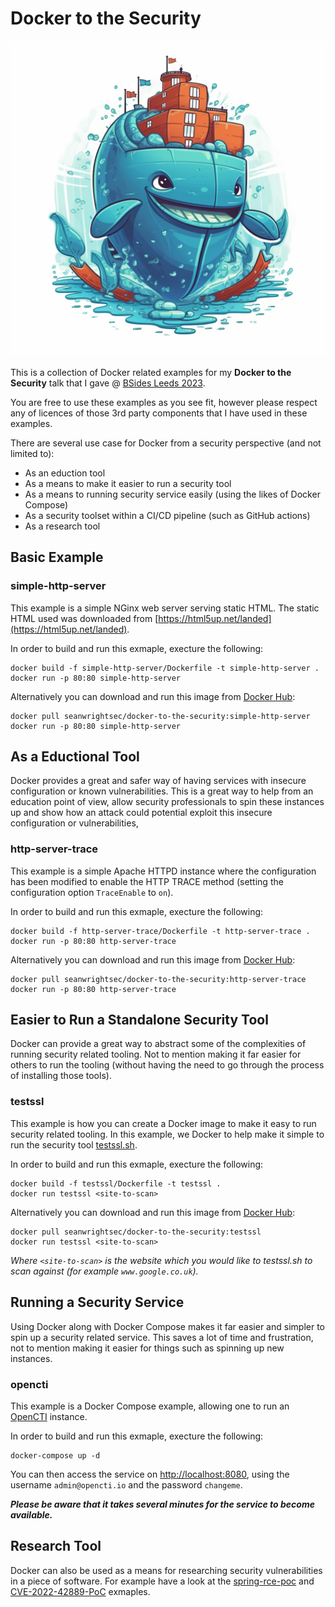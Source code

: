 # Docker to the Security

<p align="center">
  <img src="./docker-to-the-security.png?raw=true" alt="Custom Docker image"/>
</p>

This is a collection of Docker related examples for my **Docker to the Security** talk that I gave @ [BSides Leeds 2023](https://bsidesleeds.com/).

You are free to use these examples as you see fit, however please respect any of licences of those 3rd party components that I have used in these examples.

There are several use case for Docker from a security perspective (and not limited to):

* As an eduction tool
* As a means to make it easier to run a security tool
* As a means to running security service easily (using the likes of Docker Compose)
* As a security toolset within a CI/CD pipeline (such as GitHub actions)
* As a research tool

## Basic Example

### simple-http-server

This example is a simple NGinx web server serving static HTML. The static HTML used was downloaded from [https://html5up.net/landed](https://html5up.net/landed).

In order to build and run this exmaple, execture the following:

```shell
docker build -f simple-http-server/Dockerfile -t simple-http-server .
docker run -p 80:80 simple-http-server
```

Alternatively you can download and run this image from [Docker Hub](https://hub.docker.com/r/seanwrightsec/docker-to-the-security):

```shell
docker pull seanwrightsec/docker-to-the-security:simple-http-server
docker run -p 80:80 simple-http-server
```

## As a Eductional Tool

Docker provides a great and safer way of having services with insecure configuration or known vulnerabilities. This is a great way to help from an education point of view, allow security professionals to spin these instances up and show how an attack could potential exploit this insecure configuration or vulnerabilities,

### http-server-trace

This example is a simple Apache HTTPD instance where the configuration has been modified to enable the HTTP TRACE method (setting the configuration option `TraceEnable` to `on`).

In order to build and run this exmaple, execture the following:

```shell
docker build -f http-server-trace/Dockerfile -t http-server-trace .
docker run -p 80:80 http-server-trace
```

Alternatively you can download and run this image from [Docker Hub](https://hub.docker.com/r/seanwrightsec/docker-to-the-security):

```shell
docker pull seanwrightsec/docker-to-the-security:http-server-trace
docker run -p 80:80 http-server-trace
```

## Easier to Run a Standalone Security Tool

Docker can provide a great way to abstract some of the complexities of running security related tooling. Not to mention making it far easier for others to run the tooling (without having the need to go through the process of installing those tools).

### testssl

This example is how you can create a Docker image to make it easy to run security related tooling. In this example, we Docker to help make it simple to run the security tool [testssl.sh](https://testssl.sh/).

In order to build and run this exmaple, execture the following:

```shell
docker build -f testssl/Dockerfile -t testssl .
docker run testssl <site-to-scan>
```

Alternatively you can download and run this image from [Docker Hub](https://hub.docker.com/r/seanwrightsec/docker-to-the-security):

```shell
docker pull seanwrightsec/docker-to-the-security:testssl
docker run testssl <site-to-scan>
```

*Where `<site-to-scan>` is the website which you would like to testssl.sh to scan against (for example `www.google.co.uk`).*

## Running a Security Service

Using Docker along with Docker Compose makes it far easier and simpler to spin up a security related service. This saves a lot of time and frustration, not to mention making it easier for things such as spinning up new instances.

### opencti

This example is a Docker Compose example, allowing one to run an [OpenCTI](https://github.com/OpenCTI-Platform/docker) instance.

In order to build and run this exmaple, execture the following:

```shell
docker-compose up -d
```

You can then access the service on [http://localhost:8080](http://localhost:8080), using the username `admin@opencti.io` and the password `changeme`.

***Please be aware that it takes several minutes for the service to become available.***

## Research Tool

Docker can also be used as a means for researching security vulnerabilities in a piece of software. For example have a look at the [spring-rce-poc](https://github.com/SeanWrightSec/spring-rce-poc) and [CVE-2022-42889-PoC](https://github.com/SeanWrightSec/CVE-2022-42889-PoC) exmaples.